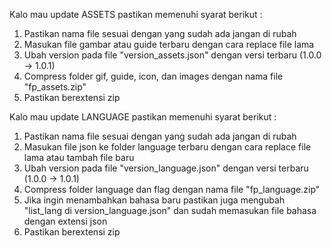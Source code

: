 Kalo mau update ASSETS pastikan memenuhi syarat berikut :
1. Pastikan nama file sesuai dengan yang sudah ada jangan di rubah
2. Masukan file gambar atau guide terbaru dengan cara replace file lama
3. Ubah version pada file "version_assets.json" dengan versi terbaru (1.0.0 -> 1.0.1)
4. Compress folder gif, guide, icon, dan images dengan nama file "fp_assets.zip"
5. Pastikan berextensi zip

Kalo mau update LANGUAGE pastikan memenuhi syarat berikut :
1. Pastikan nama file sesuai dengan yang sudah ada jangan di rubah
2. Masukan file json ke folder language terbaru dengan cara replace file lama atau tambah file baru
3. Ubah version pada file "version_language.json" dengan versi terbaru (1.0.0 -> 1.0.1)
4. Compress folder language dan flag dengan nama file "fp_language.zip"
5. Jika ingin menambahkan bahasa baru pastikan juga mengubah "list_lang di version_language.json" dan sudah memasukan file bahasa dengan extensi json
5. Pastikan berextensi zip